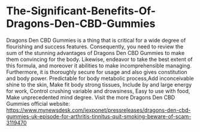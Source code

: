 # The-Significant-Benefits-Of-Dragons-Den-CBD-Gummies
Dragons Den CBD Gummies is a thing that is critical for a wide degree of flourishing and success features. Consequently, you need to review the sum of the stunning advantages of Dragons Den CBD Gummies to make them convincing for the body. Likewise, endeavor to take the best extent of this formula, and moreover it abilities to make incomprehensible managing. Furthermore, it is thoroughly secure for usage and also gives constitution and body power. Predictable for body metabolic process,Add inconceivable shine to the skin, Make fit body strong tissues, Include by and large energy for work, Control crushing variable and drowsiness, Easy to use with food, Make unprecedented mind degree. Visit the more Dragons Den CBD Gummies official website: https://www.mynewsdesk.com/iexponet/pressreleases/dragons-den-cbd-gummies-uk-episode-for-arthritis-tinnitus-quit-smoking-beware-of-scam-3119470
